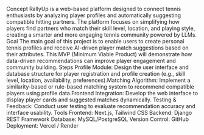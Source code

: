 Concept
RallyUp is a web-based platform designed to connect tennis enthusiasts by analyzing player profiles and automatically suggesting compatible hitting partners. The platform focuses on simplifying how players find partners who match their skill level, location, and playing style, creating a smarter and more engaging tennis community powered by LLMs.
Goal
The main goal of this project is to enable users to create personal tennis profiles and receive AI-driven player match suggestions based on their attributes. This MVP (Minimum Viable Product) will demonstrate how data-driven recommendations can improve player engagement and community building.
Steps
Profile Module: Design the user interface and database structure for player registration and profile creation (e.g., skill level, location, availability, preferences).Matching Algorithm: Implement a similarity-based or rule-based matching system to recommend compatible players using profile data.Frontend Integration: Develop the web interface to display player cards and suggested matches dynamically.
Testing & Feedback: Conduct user testing to evaluate recommendation accuracy and interface usability.
Tools
Frontend: Next.js, Tailwind CSS
Backend: Django REST Framework
Database: MySQL/PostgreSQL
Version Control: GitHub
Deployment: Vercel / Render
